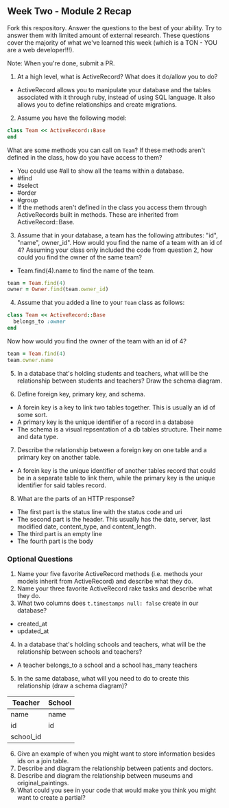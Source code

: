 ## Week Two - Module 2 Recap

Fork this respository. Answer the questions to the best of your ability. Try to answer them with limited amount of external research. These questions cover the majority of what we've learned this week (which is a TON - YOU are a web developer!!!). 

Note: When you're done, submit a PR.

1. At a high level, what is ActiveRecord? What does it do/allow you to do?
* ActiveRecord allows you to manipulate your database and the tables associated with it through ruby, instead of using SQL language. It also allows you to define relationships and create migrations.
2. Assume you have the following model:

```ruby
class Team << ActiveRecord::Base
end
```

What are some methods you can call on `Team`? If these methods aren't defined in the class, how do you have access to them?
* You could use #all to show all the teams within a database.
* #find
* #select
* #order
* #group
* If the methods aren't defined in the class you access them through ActiveRecords built in methods. These are inherited from ActiveRecord::Base.
3. Assume that in your database, a team has the following attributes: "id", "name", owner_id". How would you find the name of a team with an id of 4? Assuming your class only included the code from question 2, how could you find the owner of the same team?
* Team.find(4).name to find the name of the team.
```ruby 
team = Team.find(4)
owner = Owner.find(team.owner_id)
```

4. Assume that you added a line to your `Team` class as follows:

```ruby
class Team << ActiveRecord::Base
  belongs_to :owner
end
```

Now how would you find the owner of the team with an id of 4?

```ruby
team = Team.find(4)
team.owner.name
```

5. In a database that's holding students and teachers, what will be the relationship between students and teachers? Draw the schema diagram.

6. Define foreign key, primary key, and schema.
* A forein key is a key to link two tables together. This is usually an id of some sort.
* A primary key is the unique identifier of a record in a database
* The schema is a visual repsentation of a db tables structure. Their name and data type.
7. Describe the relationship between a foreign key on one table and a primary key on another table.
* A forein key is the unique identifier of another tables record that could be in a separate table to link them, while the primary key is the unique identifier for said tables record.
8. What are the parts of an HTTP response?
* The first part is the status line with the status code and uri
* The second part is the header. This usually has the date, server, last modified date, content_type, and content_length.
* The third part is an empty line
* The fourth part is the body


### Optional Questions

1. Name your five favorite ActiveRecord methods (i.e. methods your models inherit from ActiveRecord) and describe what they do.
2. Name your three favorite ActiveRecord rake tasks and describe what they do.
3. What two columns does `t.timestamps null: false` create in our database?
* created_at
* updated_at
4. In a database that's holding schools and teachers, what will be the relationship between schools and teachers?
* A teacher belongs_to a school and a school has_many teachers
5. In the same database, what will you need to do to create this relationship (draw a schema diagram)?

 Teacher  | School
| ------- | ----- |
| name    | name  |
| id      | id    |
| school_id |       |

6. Give an example of when you might want to store information besides ids on a join table.
7. Describe and diagram the relationship between patients and doctors.
8. Describe and diagram the relationship between museums and original_paintings.
9. What could you see in your code that would make you think you might want to create a partial?
